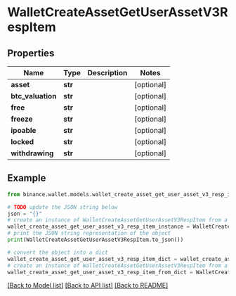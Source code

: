 # WalletCreateAssetGetUserAssetV3RespItem


## Properties

Name | Type | Description | Notes
------------ | ------------- | ------------- | -------------
**asset** | **str** |  | [optional] 
**btc_valuation** | **str** |  | [optional] 
**free** | **str** |  | [optional] 
**freeze** | **str** |  | [optional] 
**ipoable** | **str** |  | [optional] 
**locked** | **str** |  | [optional] 
**withdrawing** | **str** |  | [optional] 

## Example

```python
from binance.wallet.models.wallet_create_asset_get_user_asset_v3_resp_item import WalletCreateAssetGetUserAssetV3RespItem

# TODO update the JSON string below
json = "{}"
# create an instance of WalletCreateAssetGetUserAssetV3RespItem from a JSON string
wallet_create_asset_get_user_asset_v3_resp_item_instance = WalletCreateAssetGetUserAssetV3RespItem.from_json(json)
# print the JSON string representation of the object
print(WalletCreateAssetGetUserAssetV3RespItem.to_json())

# convert the object into a dict
wallet_create_asset_get_user_asset_v3_resp_item_dict = wallet_create_asset_get_user_asset_v3_resp_item_instance.to_dict()
# create an instance of WalletCreateAssetGetUserAssetV3RespItem from a dict
wallet_create_asset_get_user_asset_v3_resp_item_from_dict = WalletCreateAssetGetUserAssetV3RespItem.from_dict(wallet_create_asset_get_user_asset_v3_resp_item_dict)
```
[[Back to Model list]](../README.md#documentation-for-models) [[Back to API list]](../README.md#documentation-for-api-endpoints) [[Back to README]](../README.md)


